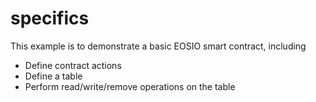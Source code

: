 # specifics

This example is to demonstrate a basic EOSIO smart contract, including

- Define contract actions
- Define a table
- Perform read/write/remove operations on the table
